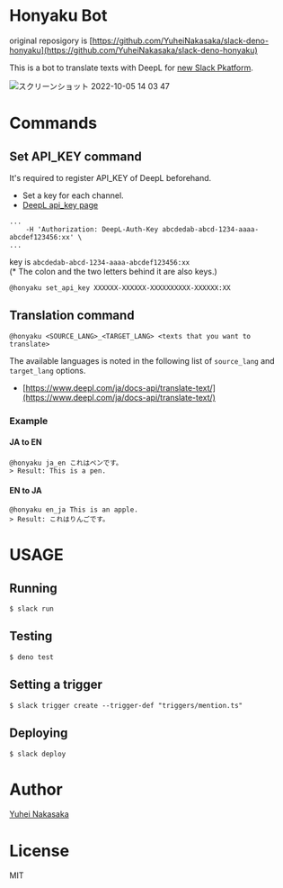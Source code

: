 # Honyaku Bot

original reposigory is [https://github.com/YuheiNakasaka/slack-deno-honyaku](https://github.com/YuheiNakasaka/slack-deno-honyaku)

This is a bot to translate texts with DeepL for
[new Slack Pkatform](https://api.slack.com/future).

![スクリーンショット 2022-10-05 14 03 47](https://user-images.githubusercontent.com/1421093/193985753-0ba49d00-4b70-4ce7-a1d5-ae6530e6f53b.png)

# Commands

## Set API_KEY command

It's required to register API_KEY of DeepL beforehand.

* Set a key for each channel.
* [DeepL api_key page](https://www.deepl.com/ja/pro-api?cta=menu-pro-api/)

```text
...
	-H 'Authorization: DeepL-Auth-Key abcdedab-abcd-1234-aaaa-abcdef123456:xx' \
...
```

key is `abcdedab-abcd-1234-aaaa-abcdef123456:xx`  
(* The colon and the two letters behind it are also keys.)

```
@honyaku set_api_key XXXXXX-XXXXXX-XXXXXXXXXX-XXXXXX:XX
```

## Translation command

```
@honyaku <SOURCE_LANG>_<TARGET_LANG> <texts that you want to translate>
```

The available languages is noted in the following list of `source_lang` and
`target_lang` options.

- [https://www.deepl.com/ja/docs-api/translate-text/](https://www.deepl.com/ja/docs-api/translate-text/)

### Example

#### JA to EN

```
@honyaku ja_en これはペンです。
> Result: This is a pen.
```

#### EN to JA

```
@honyaku en_ja This is an apple.
> Result: これはりんごです。
```

# USAGE

## Running

```
$ slack run
```

## Testing

```
$ deno test
```

## Setting a trigger

```
$ slack trigger create --trigger-def "triggers/mention.ts"
```

## Deploying

```
$ slack deploy
```

# Author

[Yuhei Nakasaka](https://github.com/YuheiNakasaka)

# License

MIT
